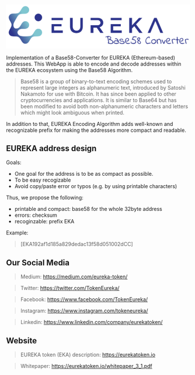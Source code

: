 ![Eureka Token Logo](public/eureka-base58-logo.png)

Implementation of a Base58-Converter for EUREKA (Ethereum-based) addresses.
This WebApp is able to encode and decode addresses within the EUREKA ecosystem using the Base58 Algorithm. 
> Base58 is a group of binary-to-text encoding schemes used to represent large integers as alphanumeric text, introduced by Satoshi Nakamoto for use with Bitcoin.
It has since been applied to other cryptocurrencies and applications. It is similar to Base64 but has been modified to avoid both non-alphanumeric characters and letters which might look ambiguous when printed.

In addition to that, EUREKA Encoding Algorithm adds well-known and recognizable prefix for making the addresses more compact and readable. 

## EUREKA address design

Goals:
 * One goal for the address is to be as compact as possible.
 * To be easy recogizable
 * Avoid copy/paste error or typos (e.g. by using printable characters)

Thus, we propose the following:
 * printable and compact: base58 for the whole 32byte address
 * errors: checksum
 * recoginzable: prefix EKA


Example:
> [EKA192af1d185a829dedac13f58d051002dCC]

## Our Social Media
> Medium: https://medium.com/eureka-token/

> Twitter: https://twitter.com/TokenEureka/

> Facebook: https://www.facebook.com/TokenEureka/

> Instagram: https://www.instagram.com/tokeneureka/

> Linkedin: https://www.linkedin.com/company/eurekatoken/

## Website

> EUREKA token (EKA) description: https://eurekatoken.io

> Whitepaper: https://eurekatoken.io/whitepaper_3_1.pdf